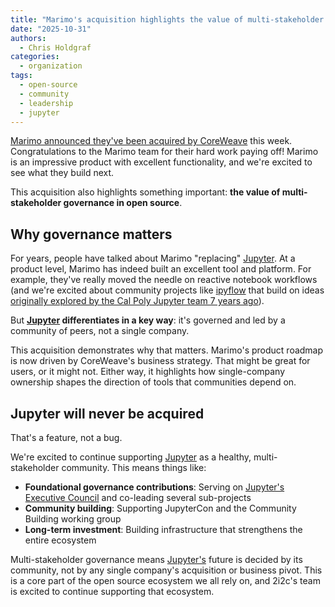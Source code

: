 ```yaml
---
title: "Marimo's acquisition highlights the value of multi-stakeholder governance"
date: "2025-10-31"
authors:
  - Chris Holdgraf
categories:
  - organization
tags:
  - open-source
  - community
  - leadership
  - jupyter
---
```


[Marimo announced they've been acquired by CoreWeave](https://marimo.io/blog/joining-coreweave) this week. Congratulations to the Marimo team for their hard work paying off! Marimo is an impressive product with excellent functionality, and we're excited to see what they build next.

This acquisition also highlights something important: **the value of multi-stakeholder governance in open source**.

## Why governance matters

For years, people have talked about Marimo "replacing" [Jupyter](../../../collaborators/jupyter/). At a product level, Marimo has indeed built an excellent tool and platform. For example, they've really moved the needle on reactive notebook workflows (and we're excited about community projects like [ipyflow](https://github.com/ipyflow/ipyflow) that build on ideas [originally explored by the Cal Poly Jupyter team 7 years ago](https://github.com/jupytercalpoly/reactivepy)).

But **[Jupyter](../../../collaborators/jupyter/) differentiates in a key way**: it's governed and led by a community of peers, not a single company.

This acquisition demonstrates why that matters. Marimo's product roadmap is now driven by CoreWeave's business strategy. That might be great for users, or it might not. Either way, it highlights how single-company ownership shapes the direction of tools that communities depend on.

## Jupyter will never be acquired

That's a feature, not a bug.

We're excited to continue supporting [Jupyter](/collaborators/jupyter/) as a healthy, multi-stakeholder community. This means things like:

- **Foundational governance contributions**: Serving on [Jupyter's Executive Council](https://jupyter.org/governance/executive_council.html) and co-leading several sub-projects
- **Community building**: Supporting JupyterCon and the Community Building working group
- **Long-term investment**: Building infrastructure that strengthens the entire ecosystem

Multi-stakeholder governance means [Jupyter's](../../../collaborators/jupyter/) future is decided by its community, not by any single company's acquisition or business pivot. This is a core part of the open source ecosystem we all rely on, and 2i2c's team is excited to continue supporting that ecosystem.
